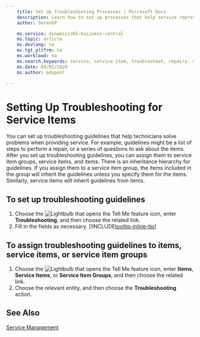 ```yaml
---
    title: Set Up Troubleshooting Processes | Microsoft Docs
    description: Learn how to set up processes that help service representatives identify and resolve issues with service items.
    author: SorenGP

    ms.service: dynamics365-business-central
    ms.topic: article
    ms.devlang: na
    ms.tgt_pltfrm: na
    ms.workload: na
    ms.search.keywords: service, service item, troubleshoot, repairs, maintenance
    ms.date: 04/01/2020
    ms.author: edupont

---
```


# Setting Up Troubleshooting for Service Items
You can set up troubleshooting guidelines that help technicians solve problems when providing service. For example, guidelines might be a list of steps to perform a repair, or a series of questions to ask about the items. After you set up troubleshooting guidelines, you can assign them to service item groups, service items, and items. There is an inheritance hierarchy for guidelines. If you assign them to a service item group, the items included in the group will inherit the guidelines unless you specify them for the items. Similarly, service items will inherit guidelines from items.  

## To set up troubleshooting guidelines
1. Choose the ![Lightbulb that opens the Tell Me feature](media/ui-search/search_small.png "Tell me what you want to do") icon, enter **Troubleshooting**, and then choose the related link.  
2. Fill in the fields as necessary. [!INCLUDE[tooltip-inline-tip](includes/tooltip-inline-tip_md.md)]  

## To assign troubleshooting guidelines to items, service items, or service item groups
1. Choose the ![Lightbulb that opens the Tell Me feature](media/ui-search/search_small.png "Tell me what you want to do") icon, enter **Items**, **Service Items**, or **Service Item Groups**, and then choose the related link.  
2. Choose the relevant entity, and then choose the **Troubleshooting** action.  

## See Also
[Service Management](service-service.md)